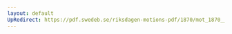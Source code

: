 ```yaml
---
layout: default
UpRedirect: https://pdf.swedeb.se/riksdagen-motions-pdf/1870/mot_1870__ak__00151/mot_1870__ak__00151_001.pdf
---
```


